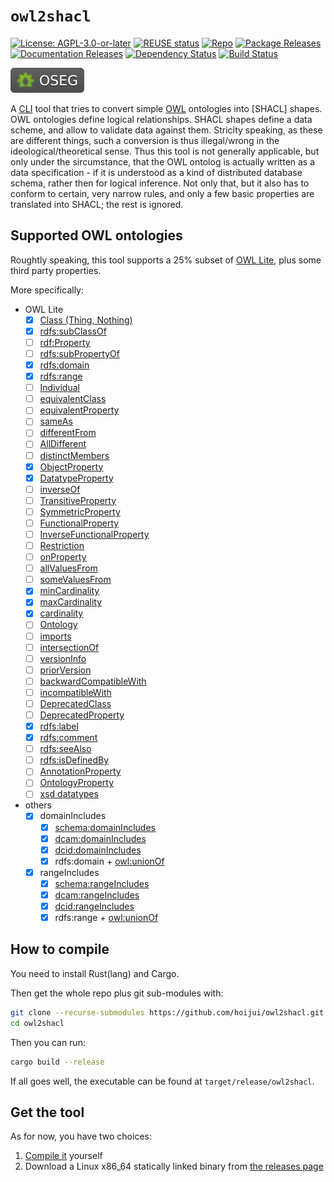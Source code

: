 <!--
SPDX-FileCopyrightText: 2024 Robin Vobruba <hoijui.quaero@gmail.com>

SPDX-License-Identifier: CC0-1.0
-->

# `owl2shacl`

[![License: AGPL-3.0-or-later](
    https://img.shields.io/badge/License-AGPL--3.0--or--later-blue.svg)](
    LICENSE.txt)
[![REUSE status](
    https://api.reuse.software/badge/github.com/hoijui/owl2shacl)](
    https://api.reuse.software/info/github.com/hoijui/owl2shacl)
[![Repo](
    https://img.shields.io/badge/Repo-GitHub-555555&logo=github.svg)](
    https://github.com/hoijui/owl2shacl)
[![Package Releases](
    https://img.shields.io/crates/v/owl2shacl.svg)](
    https://crates.io/crates/owl2shacl)
[![Documentation Releases](
    https://docs.rs/owl2shacl/badge.svg)](
    https://docs.rs/owl2shacl)
[![Dependency Status](
    https://deps.rs/repo/github/hoijui/owl2shacl/status.svg)](
    https://deps.rs/repo/github/hoijui/owl2shacl)
[![Build Status](
    https://github.com/hoijui/owl2shacl/workflows/build/badge.svg)](
    https://github.com/hoijui/owl2shacl/actions)

[![In cooperation with Open Source Ecology Germany](
    https://raw.githubusercontent.com/osegermany/tiny-files/master/res/media/img/badge-oseg.svg)](
    https://opensourceecology.de)

A [CLI] tool that tries to convert simple [OWL] ontologies into [SHACL] shapes.
OWL ontologies define logical relationships.
SHACL shapes define a data scheme, and allow to validate data against them.
Striclty speaking, as these are different things,
such a conversion is thus illegal/wrong in the ideological/theoretical sense.
Thus this tool is not generally applicable, but only under the sircumstance,
that the OWL ontolog is actually written as a data specification -
if it is understood as a kind of distributed database schema,
rather then for logical inference.
Not only that, but it also has to conform to certain, very narrow rules,
and only a few basic properties are translated into SHACL;
the rest is ignored.

## Supported OWL ontologies

Roughtly speaking,
this tool supports a 25% subset of [OWL Lite](
https://www.w3.org/TR/2004/REC-owl-features-20040210/#s2.1),
plus some third party properties.

More specifically:

- OWL Lite
  - [x] [Class (Thing, Nothing)](https://www.w3.org/TR/2004/REC-owl-features-20040210/#Class)
  - [x] [rdfs:subClassOf](https://www.w3.org/TR/2004/REC-owl-features-20040210/#subClassOf)
  - [ ] [rdf:Property](https://www.w3.org/TR/2004/REC-owl-features-20040210/#property)
  - [ ] [rdfs:subPropertyOf](https://www.w3.org/TR/2004/REC-owl-features-20040210/#subPropertyOf)
  - [x] [rdfs:domain](https://www.w3.org/TR/2004/REC-owl-features-20040210/#domain)
  - [x] [rdfs:range](https://www.w3.org/TR/2004/REC-owl-features-20040210/#range)
  - [ ] [Individual](https://www.w3.org/TR/2004/REC-owl-features-20040210/#Individual)
  - [ ] [equivalentClass](https://www.w3.org/TR/2004/REC-owl-features-20040210/#equivalentClass)
  - [ ] [equivalentProperty](https://www.w3.org/TR/2004/REC-owl-features-20040210/#equivalentProperty)
  - [ ] [sameAs](https://www.w3.org/TR/2004/REC-owl-features-20040210/#sameAs)
  - [ ] [differentFrom](https://www.w3.org/TR/2004/REC-owl-features-20040210/#differentFrom)
  - [ ] [AllDifferent](https://www.w3.org/TR/2004/REC-owl-features-20040210/#AllDifferent)
  - [ ] [distinctMembers](https://www.w3.org/TR/2004/REC-owl-features-20040210/#AllDifferent)
  - [x] [ObjectProperty](https://www.w3.org/TR/2004/REC-owl-features-20040210/#property)
  - [x] [DatatypeProperty](https://www.w3.org/TR/2004/REC-owl-features-20040210/#property)
  - [ ] [inverseOf](https://www.w3.org/TR/2004/REC-owl-features-20040210/#inverseOf)
  - [ ] [TransitiveProperty](https://www.w3.org/TR/2004/REC-owl-features-20040210/#TransitiveProperty)
  - [ ] [SymmetricProperty](https://www.w3.org/TR/2004/REC-owl-features-20040210/#SymmetricProperty)
  - [ ] [FunctionalProperty](https://www.w3.org/TR/2004/REC-owl-features-20040210/#FunctionalProperty)
  - [ ] [InverseFunctionalProperty](https://www.w3.org/TR/2004/REC-owl-features-20040210/#InverseFunctionalProperty)
  - [ ] [Restriction](https://www.w3.org/TR/2004/REC-owl-features-20040210/#s3.4)
  - [ ] [onProperty](https://www.w3.org/TR/2004/REC-owl-features-20040210/#s3.4)
  - [ ] [allValuesFrom](https://www.w3.org/TR/2004/REC-owl-features-20040210/#allValuesFrom)
  - [ ] [someValuesFrom](https://www.w3.org/TR/2004/REC-owl-features-20040210/#someValuesFrom)
  - [x] [minCardinality](https://www.w3.org/TR/2004/REC-owl-features-20040210/#minCardinality)
  - [x] [maxCardinality](https://www.w3.org/TR/2004/REC-owl-features-20040210/#maxCardinality)
  - [x] [cardinality](https://www.w3.org/TR/2004/REC-owl-features-20040210/#Cardinality)
  - [ ] [Ontology](https://www.w3.org/TR/2004/REC-owl-features-20040210/#s3.8)
  - [ ] [imports](https://www.w3.org/TR/2004/REC-owl-features-20040210/#s3.8)
  - [ ] [intersectionOf](https://www.w3.org/TR/2004/REC-owl-features-20040210/#intersectionOf)
  - [ ] [versionInfo](https://www.w3.org/TR/2004/REC-owl-features-20040210/#s3.10)
  - [ ] [priorVersion](https://www.w3.org/TR/2004/REC-owl-features-20040210/#s3.10)
  - [ ] [backwardCompatibleWith](https://www.w3.org/TR/2004/REC-owl-features-20040210/#s3.10)
  - [ ] [incompatibleWith](https://www.w3.org/TR/2004/REC-owl-features-20040210/#s3.10)
  - [ ] [DeprecatedClass](https://www.w3.org/TR/2004/REC-owl-features-20040210/#s3.10)
  - [ ] [DeprecatedProperty](https://www.w3.org/TR/2004/REC-owl-features-20040210/#s3.10)
  - [x] [rdfs:label](https://www.w3.org/TR/2004/REC-owl-features-20040210/#s3.9)
  - [x] [rdfs:comment](https://www.w3.org/TR/2004/REC-owl-features-20040210/#s3.9)
  - [ ] [rdfs:seeAlso](https://www.w3.org/TR/2004/REC-owl-features-20040210/#s3.9)
  - [ ] [rdfs:isDefinedBy](https://www.w3.org/TR/2004/REC-owl-features-20040210/#s3.9)
  - [ ] [AnnotationProperty](https://www.w3.org/TR/2004/REC-owl-features-20040210/#s3.9)
  - [ ] [OntologyProperty](https://www.w3.org/TR/2004/REC-owl-features-20040210/#s3.9)
  - [ ] [xsd datatypes](https://www.w3.org/TR/2004/REC-owl-features-20040210/#s3.7)
- others
  - [x] domainIncludes
    - [x] [schema:domainIncludes](http://schema.org/domainIncludes)
    - [x] [dcam:domainIncludes](http://purl.org/dc/dcam/domainIncludes)
    - [x] [dcid:domainIncludes](https://datacommons.org/browser/domainIncludes)
    - [x] rdfs:domain + [owl:unionOf](http://www.w3.org/2002/07/owl#unionOf)
  - [x] rangeIncludes
    - [x] [schema:rangeIncludes](http://schema.org/rangeIncludes)
    - [x] [dcam:rangeIncludes](http://purl.org/dc/dcam/rangeIncludes)
    - [x] [dcid:rangeIncludes](https://datacommons.org/browser/rangeIncludes)
    - [x] rdfs:range + [owl:unionOf](http://www.w3.org/2002/07/owl#unionOf)

## How to compile

You need to install Rust(lang) and Cargo.

Then get the whole repo plus git sub-modules with:

```bash
git clone --recurse-submodules https://github.com/hoijui/owl2shacl.git
cd owl2shacl
```

Then you can run:

```bash
cargo build --release
```

If all goes well, the executable can be found at `target/release/owl2shacl`.

## Get the tool

As for now, you have two choices:

1. [Compile it](#how-to-compile) yourself
1. Download a Linux x86\_64 statically linked binary from
   [the releases page](https://github.com/hoijui/owl2shacl/releases)

[CLI]: https://en.wikipedia.org/wiki/Command-line_interface
[OWL]: 
[SHACL]: 

